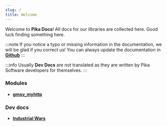 ```yaml
---
slug: /
title: Welcome
---
```


Welcome to **Pika Docs**!
All docs for our libraries are collected here.
Good luck finding something here.

:::note
If you notice a typo or missing information in the documentation, we will be glad if you correct us!
You can always update the documentation in **[Github](https://github.com/Pika-Software/pika-docs)**
:::

:::info
Usually **Dev Docs** are not translated as they are written by Pika Software developers for themselves.
:::


### Modules
* [**gmsv_myhttp**](/gmsv_myhttp/intro)

### Dev docs
* [**Industrial Wars**](/industrial_wars/intro)